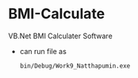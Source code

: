# BMI-Calculate
VB.Net BMI Calculater Software  

- can run file as
  ```bash
  bin/Debug/Work9_Natthapumin.exe 
  ```
  
